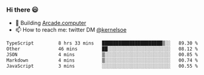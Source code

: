 ### Hi there 😃

- 🔨 Building [Arcade.computer](https://arcade.computer)
- 📫 How to reach me: twitter DM [@kernelsoe](https://twitter.com/kernelsoe)

<!--START_SECTION:waka-->

```txt
TypeScript         8 hrs 33 mins   ██████████████████████▒░░   89.30 %
Other              46 mins         ██░░░░░░░░░░░░░░░░░░░░░░░   08.12 %
JSON               4 mins          ▒░░░░░░░░░░░░░░░░░░░░░░░░   00.85 %
Markdown           4 mins          ▒░░░░░░░░░░░░░░░░░░░░░░░░   00.74 %
JavaScript         3 mins          ░░░░░░░░░░░░░░░░░░░░░░░░░   00.55 %
```

<!--END_SECTION:waka-->
